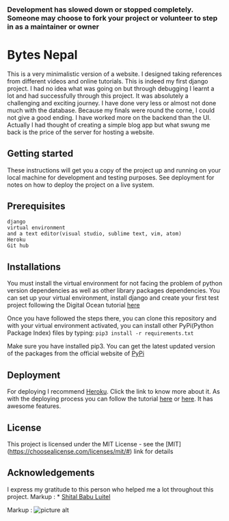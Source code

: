 ### Development has slowed down or stopped completely. Someone may choose to fork your project or volunteer to step in as a maintainer or owner

# Bytes Nepal
This is a very minimalistic version of a website. I designed taking references from different videos and online tutorials. This is indeed my first django project. I had no idea what was going on but through debugging I learnt a lot and had successfully through this project. It was absolutely a challenging and exciting journey. I have done very less or almost not done much with the database. Because my finals were round the corne, I could not give a good ending. I have worked more on the backend than the UI. Actually I had thought of creating a simple blog app but what swung me back is the price of the server for hosting a website.

## Getting started 
These instructions will get you a copy of the project up and running on your local machine for development and testing purposes. See deployment for notes on how to deploy the project on a live system. 

## Prerequisites
```python3 
django 
virtual environment
and a text editor(visual studio, sublime text, vim, atom)
Heroku
Git hub
```
## Installations
You must install the virtual environment for not facing the problem of python version dependencies as well as other library packages dependencies.
You can set up your virtual environment, install django and create your first test project following the Digital Ocean tutorial [here](https://www.digitalocean.com/community/tutorials/how-to-install-the-django-web-framework-on-ubuntu-18-04)

Once you have followed the steps there, you can clone this repository and with your virtual environment activated, you can install other PyPi(Python Package Index) files by typing:
```pip3 install -r requirements.txt ``` 

Make sure you have installed pip3. You can get the latest updated version of the packages from the official website of [PyPi](https://pypi.org/)

## Deployment
For deploying I recommend [Heroku](https://www.heroku.com/). Click the link to know more about it. As with the deploying process you can follow the tutorial [here](https://www.codementor.io/jamesezechukwu/how-to-deploy-django-app-on-heroku-dtsee04d4) or [here](https://gist.github.com/giantas/85181a9a5cc84aec845de3335d6c41e0). It has awesome features.


## License
This project is licensed under the MIT License - see the [MIT] (https://choosealicense.com/licenses/mit/#) link for details


## Acknowledgements
I express my gratitude to this person who helped me a lot throughout this project.
Markup : * [Shital Babu Luitel](https://github.com/shitalluitel?tab=repositories)

Markup : ![picture alt](https://bytesnepal.herokuapp.com/)
